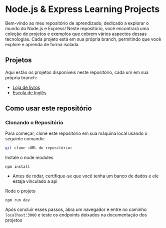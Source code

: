# Node.js & Express Learning Projects

Bem-vindo ao meu repositório de aprendizado, dedicado a explorar o mundo do Node.js e Express! Neste repositório, você encontrará uma coleção de projetos e exemplos que cobrem vários aspectos dessas tecnologias. Cada projeto está em sua própria branch, permitindo que você explore e aprenda de forma isolada.

## Projetos

Aqui estão os projetos disponíveis neste repositório, cada um em sua própria branch:

- [Loja de livros](href="https://github.com/lucasmoraist/Node-Express/tree/Alura-Livro")
- [Escola de Inglês](#)

## Como usar este repositório

### Clonando o Repositório

Para começar, clone este repositório em sua máquina local usando o seguinte comando:

```bash
git clone <URL do repositório>
```

Instale o node modules
```
npm install
```

- Antes de rodar, certifique-se que você tenha um banco de dados e ele estaja vinculado a api

Rode o projeto
```
npm run dev
```

Após concluir esses passos, abra um navegador e entre no caminho `localhost:3000` e teste os endpoints deixados na documentação dos projetos
